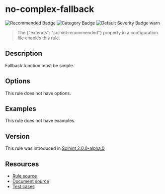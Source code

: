 <!---
This is a dynamically generated file. Do not edit manually.
date:        Sat, 24 Aug 2019 01:45:10 GMT
author:      "Peter Chung <touhonoob@gmail.com>"
--->

# no-complex-fallback
![Recommended Badge](https://img.shields.io/badge/-Recommended-brightgreen)
![Category Badge](https://img.shields.io/badge/-Security%20Rules-informational)
![Default Severity Badge warn](https://img.shields.io/badge/Default%20Severity-warn-yellow)
> The {"extends": "solhint:recommended"} property in a configuration file enables this rule.


## Description
Fallback function must be simple.

## Options
This rule does not have options.

## Examples
This rule does not have examples.

## Version
This rule was introduced in [Solhint 2.0.0-alpha.0](https://github.com/protofire/solhint/tree/v2.0.0-alpha.0)

## Resources
- [Rule source](https://github.com/protofire/solhint/tree/master/lib/rules/security/no-complex-fallback.js)
- [Document source](https://github.com/protofire/solhint/tree/master/docs/rules/security/no-complex-fallback.md)
- [Test cases](https://github.com/protofire/solhint/tree/master/test/rules/security/no-complex-fallback.js)
